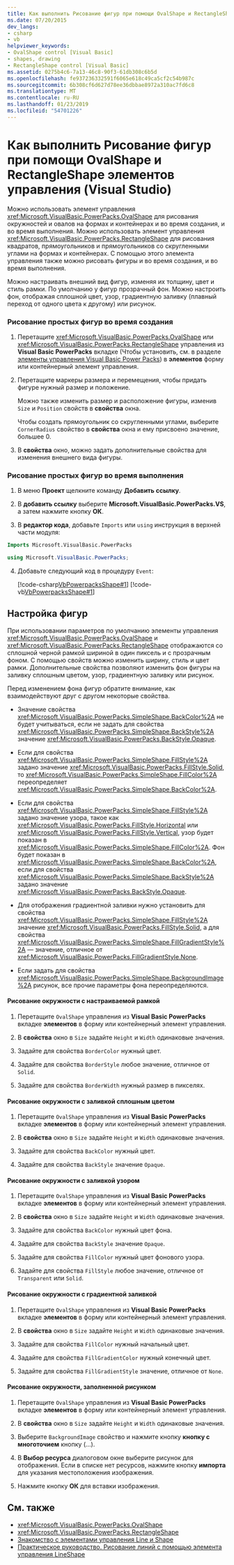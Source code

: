 ```yaml
---
title: Как выполнить Рисование фигур при помощи OvalShape и RectangleShape элементов управления (Visual Studio)
ms.date: 07/20/2015
dev_langs:
- csharp
- vb
helpviewer_keywords:
- OvalShape control [Visual Basic]
- shapes, drawing
- RectangleShape control [Visual Basic]
ms.assetid: 0275b4c6-7a13-46c8-90f3-61db308c6b5d
ms.openlocfilehash: fe937236332591f6065e618c49ca5cf2c54b987c
ms.sourcegitcommit: 6b308cf6d627d78ee36dbbae8972a310ac7fd6c8
ms.translationtype: MT
ms.contentlocale: ru-RU
ms.lasthandoff: 01/23/2019
ms.locfileid: "54701226"
---
```

# <a name="how-to-draw-shapes-with-the-ovalshape-and-rectangleshape-controls-visual-studio"></a>Как выполнить Рисование фигур при помощи OvalShape и RectangleShape элементов управления (Visual Studio)
Можно использовать элемент управления <xref:Microsoft.VisualBasic.PowerPacks.OvalShape> для рисования окружностей и овалов на формах и контейнерах и во время создания, и во время выполнения. Можно использовать элемент управления <xref:Microsoft.VisualBasic.PowerPacks.RectangleShape> для рисования квадратов, прямоугольников и прямоугольников со скругленными углами на формах и контейнерах. С помощью этого элемента управления также можно рисовать фигуры и во время создания, и во время выполнения.  
  
 Можно настраивать внешний вид фигур, изменяя их толщину, цвет и стиль рамки. По умолчанию у фигур прозрачный фон. Можно настроить фон, отображая сплошной цвет, узор, градиентную заливку (плавный переход от одного цвета к другому) или рисунок.  
  
### <a name="to-draw-a-simple-shape-at-design-time"></a>Рисование простых фигур во время создания  
  
1.  Перетащите <xref:Microsoft.VisualBasic.PowerPacks.OvalShape> или <xref:Microsoft.VisualBasic.PowerPacks.RectangleShape> управления из **Visual Basic PowerPacks** вкладке (Чтобы установить, см. в разделе [элементы управления Visual Basic Power Packs](../../../visual-basic/developing-apps/windows-forms/power-packs-controls.md)) в **элементов** форму или контейнерный элемент управления.  
  
2.  Перетащите маркеры размера и перемещения, чтобы придать фигуре нужный размер и положение.  
  
     Можно также изменить размер и расположение фигуры, изменив `Size` и `Position` свойств в **свойства** окна.  
  
     Чтобы создать прямоугольник со скругленными углами, выберите `CornerRadius` свойство в **свойства** окна и ему присвоено значение, большее 0.  
  
3.  В **свойства** окно, можно задать дополнительные свойства для изменения внешнего вида фигуры.  
  
### <a name="to-draw-a-simple-shape-at-run-time"></a>Рисование простых фигур во время выполнения  
  
1.  В меню **Проект** щелкните команду **Добавить ссылку**.  
  
2.  В **добавить ссылку** выберите **Microsoft.VisualBasic.PowerPacks.VS**, а затем нажмите кнопку **ОК**.  
  
3.  В **редактор кода**, добавьте `Imports` или `using` инструкция в верхней части модуля:  
  
```vb  
Imports Microsoft.VisualBasic.PowerPacks  
```  
  
```csharp  
using Microsoft.VisualBasic.PowerPacks;  
```  
  
4.  Добавьте следующий код в процедуру `Event`:  
  
     [!code-csharp[VbPowerpacksShape#1](../../../visual-basic/developing-apps/windows-forms/codesnippet/CSharp/how-to-draw-shapes-with-the-ovalshape-and-rectangleshape-controls_1.cs)]
     [!code-vb[VbPowerpacksShape#1](../../../visual-basic/developing-apps/windows-forms/codesnippet/VisualBasic/how-to-draw-shapes-with-the-ovalshape-and-rectangleshape-controls_1.vb)]  
  
## <a name="customizing-shapes"></a>Настройка фигур  
 При использовании параметров по умолчанию элементы управления <xref:Microsoft.VisualBasic.PowerPacks.OvalShape> и <xref:Microsoft.VisualBasic.PowerPacks.RectangleShape> отображаются со сплошной черной рамкой шириной в один пиксель и с прозрачным фоном. С помощью свойств можно изменить ширину, стиль и цвет рамки. Дополнительные свойства позволяют изменить фон фигуры на заливку сплошным цветом, узор, градиентную заливку или рисунок.  
  
 Перед изменением фона фигур обратите внимание, как взаимодействуют друг с другом некоторые свойства.  
  
-   Значение свойства <xref:Microsoft.VisualBasic.PowerPacks.SimpleShape.BackColor%2A> не будет учитываться, если не задать для свойства <xref:Microsoft.VisualBasic.PowerPacks.SimpleShape.BackStyle%2A> значение <xref:Microsoft.VisualBasic.PowerPacks.BackStyle.Opaque>.  
  
-   Если для свойства <xref:Microsoft.VisualBasic.PowerPacks.SimpleShape.FillStyle%2A> задано значение <xref:Microsoft.VisualBasic.PowerPacks.FillStyle.Solid>, то <xref:Microsoft.VisualBasic.PowerPacks.SimpleShape.FillColor%2A> переопределяет <xref:Microsoft.VisualBasic.PowerPacks.SimpleShape.BackColor%2A>.  
  
-   Если для свойства <xref:Microsoft.VisualBasic.PowerPacks.SimpleShape.FillStyle%2A> задано значение узора, такое как <xref:Microsoft.VisualBasic.PowerPacks.FillStyle.Horizontal> или <xref:Microsoft.VisualBasic.PowerPacks.FillStyle.Vertical>, узор будет показан в <xref:Microsoft.VisualBasic.PowerPacks.SimpleShape.FillColor%2A>. Фон будет показан в <xref:Microsoft.VisualBasic.PowerPacks.SimpleShape.BackColor%2A>, если для свойства <xref:Microsoft.VisualBasic.PowerPacks.SimpleShape.BackStyle%2A> задано значение <xref:Microsoft.VisualBasic.PowerPacks.BackStyle.Opaque>.  
  
-   Для отображения градиентной заливки нужно установить для свойства <xref:Microsoft.VisualBasic.PowerPacks.SimpleShape.FillStyle%2A> значение <xref:Microsoft.VisualBasic.PowerPacks.FillStyle.Solid>, а для свойства <xref:Microsoft.VisualBasic.PowerPacks.SimpleShape.FillGradientStyle%2A> — значение, отличное от <xref:Microsoft.VisualBasic.PowerPacks.FillGradientStyle.None>.  
  
-   Если задать для свойства <xref:Microsoft.VisualBasic.PowerPacks.SimpleShape.BackgroundImage%2A> рисунок, все прочие параметры фона переопределяются.  
  
#### <a name="to-draw-a-circle-that-has-a-custom-border"></a>Рисование окружности с настраиваемой рамкой  
  
1.  Перетащите `OvalShape` управления из **Visual Basic PowerPacks** вкладке **элементов** в форму или контейнерный элемент управления.  
  
2.  В **свойства** окно в `Size` задайте `Height` и `Width` одинаковые значения.  
  
3.  Задайте для свойства `BorderColor` нужный цвет.  
  
4.  Задайте для свойства `BorderStyle` любое значение, отличное от `Solid`.  
  
5.  Задайте для свойства `BorderWidth` нужный размер в пикселях.  
  
#### <a name="to-draw-a-circle-that-has-a-solid-fill"></a>Рисование окружности с заливкой сплошным цветом  
  
1.  Перетащите `OvalShape` управления из **Visual Basic PowerPacks** вкладке **элементов** в форму или контейнерный элемент управления.  
  
2.  В **свойства** окно в `Size` задайте `Height` и `Width` одинаковые значения.  
  
3.  Задайте для свойства `BackColor` нужный цвет.  
  
4.  Задайте для свойства `BackStyle` значение `Opaque`.  
  
#### <a name="to-draw-a-circle-that-has-a-patterned-fill"></a>Рисование окружности с заливкой узором  
  
1.  Перетащите `OvalShape` управления из **Visual Basic PowerPacks** вкладке **элементов** в форму или контейнерный элемент управления.  
  
2.  В **свойства** окно в `Size` задайте `Height` и `Width` одинаковые значения.  
  
3.  Задайте для свойства `BackColor` нужный цвет фона.  
  
4.  Задайте для свойства `BackStyle` значение `Opaque`.  
  
5.  Задайте для свойства `FillColor` нужный цвет фонового узора.  
  
6.  Задайте для свойства `FillStyle` любое значение, отличное от `Transparent` или `Solid`.  
  
#### <a name="to-draw-a-circle-that-has-a-gradient-fill"></a>Рисование окружности с градиентной заливкой  
  
1.  Перетащите `OvalShape` управления из **Visual Basic PowerPacks** вкладке **элементов** в форму или контейнерный элемент управления.  
  
2.  В **свойства** окно в `Size` задайте `Height` и `Width` одинаковые значения.  
  
3.  Задайте для свойства `FillColor` нужный начальный цвет.  
  
4.  Задайте для свойства `FillGradientColor` нужный конечный цвет.  
  
5.  Задайте для свойства `FillGradientStyle` значение, отличное от `None`.  
  
#### <a name="to-draw-a-circle-that-is-filled-with-an-image"></a>Рисование окружности, заполненной рисунком  
  
1.  Перетащите `OvalShape` управления из **Visual Basic PowerPacks** вкладке **элементов** в форму или контейнерный элемент управления.  
  
2.  В **свойства** окно в `Size` задайте `Height` и `Width` одинаковые значения.  
  
3.  Выберите `BackgroundImage` свойство и нажмите кнопку **кнопку с многоточием** кнопку (...).  
  
4.  В **Выбор ресурса** диалоговом окне выберите рисунок для отображения. Если в списке нет ресурсов, нажмите кнопку **импорта** для указания местоположения изображения.  
  
5.  Нажмите кнопку **ОК** для вставки изображения.  
  
## <a name="see-also"></a>См. также
- <xref:Microsoft.VisualBasic.PowerPacks.OvalShape>
- <xref:Microsoft.VisualBasic.PowerPacks.RectangleShape>
- [Знакомство с элементами управления Line и Shape](../../../visual-basic/developing-apps/windows-forms/introduction-to-the-line-and-shape-controls-visual-studio.md)
- [Практическое руководство. Рисование линий с помощью элемента управления LineShape](../../../visual-basic/developing-apps/windows-forms/how-to-draw-lines-with-the-lineshape-control-visual-studio.md)
